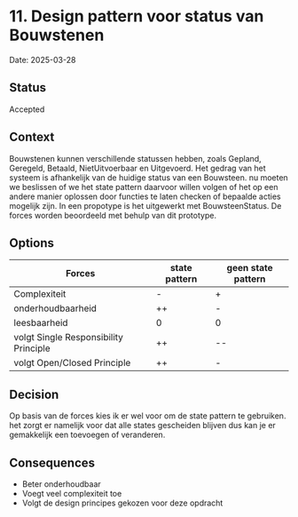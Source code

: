 # 11. Design pattern voor status van Bouwstenen

Date: 2025-03-28

## Status

Accepted

## Context
Bouwstenen kunnen verschillende statussen hebben, zoals Gepland, Geregeld, Betaald, NietUitvoerbaar en Uitgevoerd. Het gedrag van het systeem is afhankelijk van de huidige status van een Bouwsteen.
nu moeten we beslissen of we het state pattern daarvoor willen volgen of het op een andere manier oplossen door functies te laten checken of bepaalde acties mogelijk zijn.
In een propotype is het uitgewerkt met BouwsteenStatus. De forces worden beoordeeld met behulp van dit prototype.

## Options

| Forces                                | state pattern | geen state pattern |
|---------------------------------------|---------------|--------------------|
| Complexiteit                          | -             | +                  |
| onderhoudbaarheid                     | ++            | -                  |
| leesbaarheid                          | 0             | 0                  | 
| volgt Single Responsibility Principle | ++            | --                 |
| volgt Open/Closed Principle           | ++            | -                  |

## Decision
Op basis van de forces kies ik er wel voor om de state pattern te gebruiken. het zorgt er namelijk voor dat alle states gescheiden blijven dus kan je er gemakkelijk een toevoegen of veranderen.

## Consequences
- Beter onderhoudbaar
- Voegt veel complexiteit toe
- Volgt de design principes gekozen voor deze opdracht 
